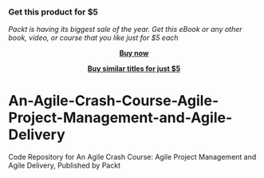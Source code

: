 
### Get this product for $5

<i>Packt is having its biggest sale of the year. Get this eBook or any other book, video, or course that you like just for $5 each</i>


<b><p align='center'>[Buy now](https://packt.link/9781789533415)</p></b>


<b><p align='center'>[Buy similar titles for just $5](https://subscription.packtpub.com/search)</p></b>


# An-Agile-Crash-Course-Agile-Project-Management-and-Agile-Delivery
Code Repository for An Agile Crash Course: Agile Project Management and Agile Delivery, Published by Packt
